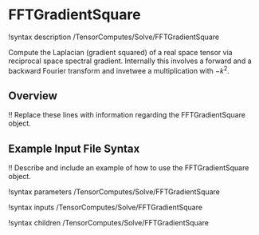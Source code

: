 # FFTGradientSquare

!syntax description /TensorComputes/Solve/FFTGradientSquare

Compute the Laplacian (gradient squared) of a real space tensor via reciprocal space
spectral gradient. Internally this involves a forward and a backward Fourier transform
and invetwee a multiplication with $-k^2$.

## Overview

!! Replace these lines with information regarding the FFTGradientSquare object.

## Example Input File Syntax

!! Describe and include an example of how to use the FFTGradientSquare object.

!syntax parameters /TensorComputes/Solve/FFTGradientSquare

!syntax inputs /TensorComputes/Solve/FFTGradientSquare

!syntax children /TensorComputes/Solve/FFTGradientSquare
